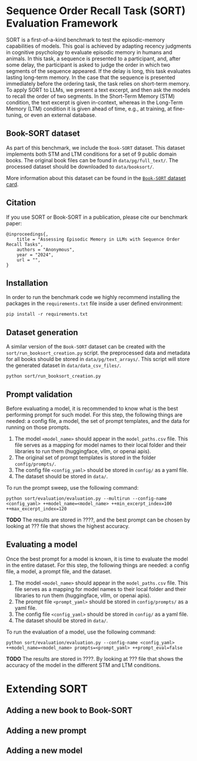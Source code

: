 # Sequence Order Recall Task (SORT) Evaluation Framework

SORT is a first-of-a-kind benchmark to test the episodic-memory capabilities of models.
This goal is achieved by adapting recency judgments in cognitive psychology to evaluate episodic memory in humans and 
animals. In this task, a sequence is presented to a participant, and, after some delay, the participant is asked to 
judge the order in which two segments of the sequence appeared. If the delay is long, this task evaluates lasting 
long-term memory. In the case that the sequence is presented immediately before the ordering task, the task relies on 
short-term memory. To apply SORT to LLMs, we present a text excerpt, and then ask the models to recall the order of two
segments. In the Short-Term Memory (STM) condition, the text excerpt is given in-context, whereas in the Long-Term
Memory (LTM) condition it is given ahead of time, e.g., at training, at fine-tuning, or even an external database.

## Book-SORT dataset
As part of this benchmark, we include the `Book-SORT` dataset. This dataset implements both STM and LTM conditions for
a set of 9 public domain books. The original book files can be found in `data/pg/full_text/`.
The processed dataset should be downloaded to `data/booksort/`.

More information about this dataset can be found in the [`Book-SORT` dataset card](data/booksort/README.md).  

## Citation
If you use SORT or Book-SORT in a publication, please cite our benchmark paper:
```
@inproceedings{,
    title = "Assessing Episodic Memory in LLMs with Sequence Order Recall Tasks",
    authors = "Anonymous",
    year = "2024",
    url = "",
}
```

## Installation
In order to run the benchmark code we highly recommend installing the packages in the `requirements.txt` file inside a
user defined environment:
```shell
pip install -r requirements.txt
```

## Dataset generation
A similar version of the `Book-SORT` dataset can be created with the `sort/run_booksort_creation.py` script.
the preprocessed data and metadata for all books should be stored in `data/pg/text_arrays/`.
This script will store the generated dataset in `data/data_csv_files/`.

```shell
python sort/run_booksort_creation.py 
```

## Prompt validation
Before evaluating a model, it is recommended to know what is the best performing prompt for such model.
For this step, the following things are needed: a config file, a model, the set of prompt templates, and the data for 
running on those prompts.
1. The model `<model_name>` should appear in the `model_paths.csv` file. This file serves as a mapping for model names to their local folder 
and their libraries to run them (huggingface, vllm, or openai apis).
2. The original set of prompt templates is stored in the folder `config/prompts/`.
3. The config file `<config_yaml>` should be stored in `config/` as a yaml file. 
4. The dataset should be stored in `data/`.

To run the prompt sweep, use the following command:
```shell
python sort/evaluation/evaluation.py --multirun --config-name <config_yaml> ++model_name=<model_name> ++min_excerpt_index=100 ++max_excerpt_index=120
```

**TODO**
The results are stored in ????, and the best prompt can be chosen by looking at ??? file that shows the highest 
accuracy.

## Evaluating a model
Once the best prompt for a model is known, it is time to evaluate the model in the entire dataset.
For this step, the following things are needed: a config file, a model, a prompt file, and the dataset.
1. The model `<model_name>` should appear in the `model_paths.csv` file. This file serves as a mapping for model names to their local folder 
and their libraries to run them (huggingface, vllm, or openai apis).
2. The prompt file `<prompt_yaml>` should be stored in `config/prompts/` as a yaml file.
3. The config file `<config_yaml>` should be stored in `config/` as a yaml file. 
4. The dataset should be stored in `data/`.

To run the evaluation of a model, use the following command:
```shell
python sort/evaluation/evaluation.py --config-name <config_yaml> ++model_name=<model_name> prompts=<prompt_yaml> ++prompt_eval=false
```

**TODO**
The results are stored in ????. By looking at ??? file that shows the 
accuracy of the model in the different STM and LTM conditions.

# Extending SORT

## Adding a new book to Book-SORT

## Adding a new prompt

## Adding a new model

